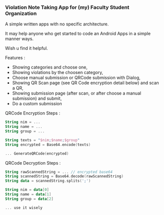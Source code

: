 ### Violation Note Taking App for (my) Faculty Student Organization

A simple written apps with no specific architecture.

It may help anyone who get started to code an Android Apps in a simple manner ways.

Wish u find it helpful.

Features :
- Showing categories and choose one,
- Showing violations by the choosen category,
- Choose manual submission or QRCode submission with Dialog,
- Showing QR Scan page (see QR Code encryption detail below) and scan a QR,
- Showing submission page (after scan, or after choose a manual submission) and submit,
- Do a custom submission


QRCode Encryption Steps :

```kotlin
String nim = ...
String name = ...
String group = ...

String texts = "$nim;$name;$group"
String encrypted = Base64.encode(texts)

... GenerateQRCode(encrypted)
```

QRCode Decryption Steps :
```kotlin
String rawScannedString = ... // encrypted base64
String scannedString = Base64.decode(rawScannedString)
String data = scannedString.splits(';')

String nim = data[0]
String name = data[1]
String group = data[2]

... use it wisely
```
